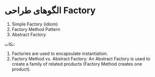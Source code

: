 # الگوهای طراحی Factory
1. Simple Factory (idiom)
2. Factory Method Pattern
3. Abstract Factory

نکات:
1. Factories are used to encapsulate instantiation.
2. Factory Method vs. Abstract Factory: An Abstract Factory is used to create a family of related products (Factory Method creates one product).






